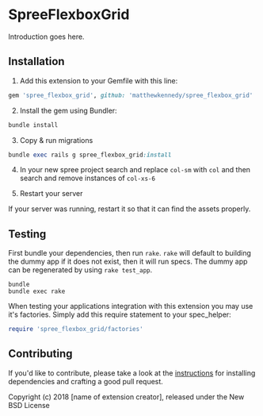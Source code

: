 # SpreeFlexboxGrid

Introduction goes here.

## Installation

1. Add this extension to your Gemfile with this line:
  ```ruby
  gem 'spree_flexbox_grid', github: 'matthewkennedy/spree_flexbox_grid'
  ```

2. Install the gem using Bundler:
  ```ruby
  bundle install
  ```

3. Copy & run migrations
  ```ruby
  bundle exec rails g spree_flexbox_grid:install
  ```
4. In your new spree project search and replace ```col-sm``` with ```col``` and then search and remove instances of ```col-xs-6```

5. Restart your server

  If your server was running, restart it so that it can find the assets properly.

## Testing

First bundle your dependencies, then run `rake`. `rake` will default to building the dummy app if it does not exist, then it will run specs. The dummy app can be regenerated by using `rake test_app`.

```shell
bundle
bundle exec rake
```

When testing your applications integration with this extension you may use it's factories.
Simply add this require statement to your spec_helper:

```ruby
require 'spree_flexbox_grid/factories'
```


## Contributing

If you'd like to contribute, please take a look at the
[instructions](CONTRIBUTING.md) for installing dependencies and crafting a good
pull request.

Copyright (c) 2018 [name of extension creator], released under the New BSD License
